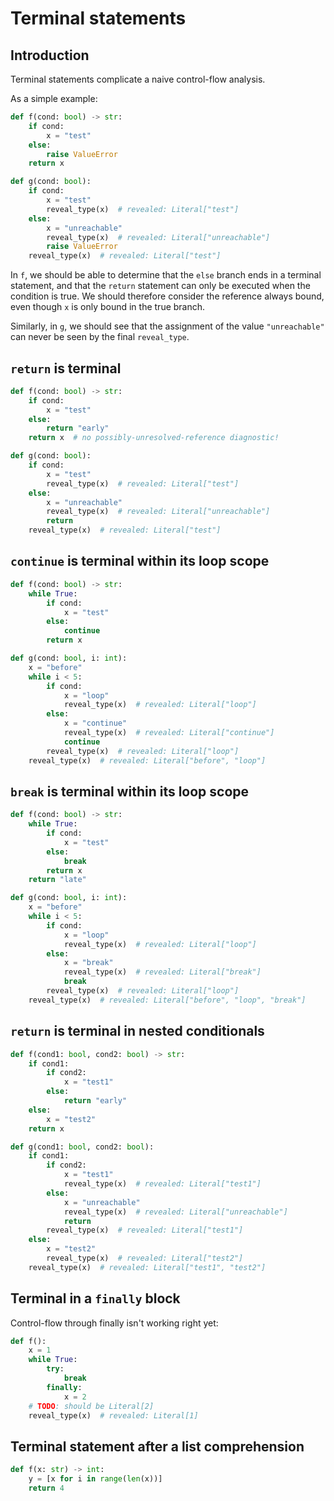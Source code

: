 # Terminal statements

## Introduction

Terminal statements complicate a naive control-flow analysis.

As a simple example:

```py
def f(cond: bool) -> str:
    if cond:
        x = "test"
    else:
        raise ValueError
    return x

def g(cond: bool):
    if cond:
        x = "test"
        reveal_type(x)  # revealed: Literal["test"]
    else:
        x = "unreachable"
        reveal_type(x)  # revealed: Literal["unreachable"]
        raise ValueError
    reveal_type(x)  # revealed: Literal["test"]
```

In `f`, we should be able to determine that the `else` branch ends in a terminal statement, and that
the `return` statement can only be executed when the condition is true. We should therefore consider
the reference always bound, even though `x` is only bound in the true branch.

Similarly, in `g`, we should see that the assignment of the value `"unreachable"` can never be seen
by the final `reveal_type`.

## `return` is terminal

```py
def f(cond: bool) -> str:
    if cond:
        x = "test"
    else:
        return "early"
    return x  # no possibly-unresolved-reference diagnostic!

def g(cond: bool):
    if cond:
        x = "test"
        reveal_type(x)  # revealed: Literal["test"]
    else:
        x = "unreachable"
        reveal_type(x)  # revealed: Literal["unreachable"]
        return
    reveal_type(x)  # revealed: Literal["test"]
```

## `continue` is terminal within its loop scope

```py
def f(cond: bool) -> str:
    while True:
        if cond:
            x = "test"
        else:
            continue
        return x

def g(cond: bool, i: int):
    x = "before"
    while i < 5:
        if cond:
            x = "loop"
            reveal_type(x)  # revealed: Literal["loop"]
        else:
            x = "continue"
            reveal_type(x)  # revealed: Literal["continue"]
            continue
        reveal_type(x)  # revealed: Literal["loop"]
    reveal_type(x)  # revealed: Literal["before", "loop"]
```

## `break` is terminal within its loop scope

```py
def f(cond: bool) -> str:
    while True:
        if cond:
            x = "test"
        else:
            break
        return x
    return "late"

def g(cond: bool, i: int):
    x = "before"
    while i < 5:
        if cond:
            x = "loop"
            reveal_type(x)  # revealed: Literal["loop"]
        else:
            x = "break"
            reveal_type(x)  # revealed: Literal["break"]
            break
        reveal_type(x)  # revealed: Literal["loop"]
    reveal_type(x)  # revealed: Literal["before", "loop", "break"]
```

## `return` is terminal in nested conditionals

```py
def f(cond1: bool, cond2: bool) -> str:
    if cond1:
        if cond2:
            x = "test1"
        else:
            return "early"
    else:
        x = "test2"
    return x

def g(cond1: bool, cond2: bool):
    if cond1:
        if cond2:
            x = "test1"
            reveal_type(x)  # revealed: Literal["test1"]
        else:
            x = "unreachable"
            reveal_type(x)  # revealed: Literal["unreachable"]
            return
        reveal_type(x)  # revealed: Literal["test1"]
    else:
        x = "test2"
        reveal_type(x)  # revealed: Literal["test2"]
    reveal_type(x)  # revealed: Literal["test1", "test2"]
```

## Terminal in a `finally` block

Control-flow through finally isn't working right yet:

```py
def f():
    x = 1
    while True:
        try:
            break
        finally:
            x = 2
    # TODO: should be Literal[2]
    reveal_type(x)  # revealed: Literal[1]
```

## Terminal statement after a list comprehension

```py
def f(x: str) -> int:
    y = [x for i in range(len(x))]
    return 4
```
